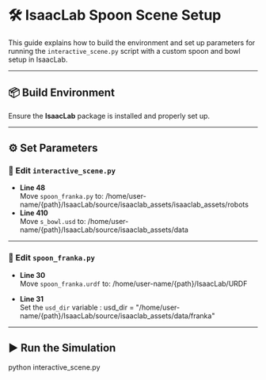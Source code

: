 # 🛠️ IsaacLab Spoon Scene Setup

This guide explains how to build the environment and set up parameters for running the `interactive_scene.py` script with a custom spoon and bowl setup in IsaacLab.

---

## 📦 Build Environment

Ensure the **IsaacLab** package is installed and properly set up.

---

## ⚙️ Set Parameters

### 🔧 Edit `interactive_scene.py`

- **Line 48**  
  Move `spoon_franka.py` to:  /home/user-name/{path}/IsaacLab/source/isaaclab_assets/isaaclab_assets/robots
- **Line 410**  
Move `s_bowl.usd` to:  /home/user-name/{path}/IsaacLab/source/isaaclab_assets/data
---

### 🔧 Edit `spoon_franka.py`

- **Line 30**  
Move `spoon_franka.urdf` to:  /home/user-name/{path}/IsaacLab/URDF


- **Line 31**  
Set the `usd_dir` variable :  usd_dir = "/home/user-name/{path}/IsaacLab/source/isaaclab_assets/data/franka"

---
## ▶️ Run the Simulation
python interactive_scene.py



